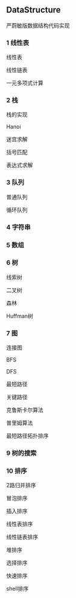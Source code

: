 ## DataStructure

严蔚敏版数据结构代码实现

### 1 线性表

线性表

线性链表

一元多项式计算

### 2 栈

栈的实现

Hanoi

迷宫求解

括号匹配

表达式求解

### 3 队列

普通队列

循环队列

### 4 字符串

### 5 数组

### 6 树

线索树

二叉树

森林 

Huffman树

### 7 图

连接图

BFS

DFS

最短路径

关键路径

克鲁斯卡尔算法

普里姆算法

最短路径拓扑排序

### 9 树的搜索

### 10 排序

2路归并排序

冒泡排序

插入排序

线性表排序

线性链表排序

堆排序

选择排序

快速排序

shell排序










